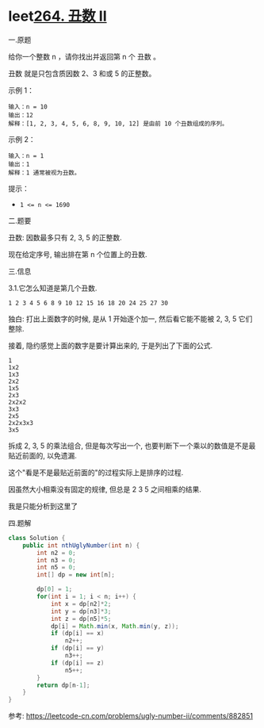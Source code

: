 # leet[264. 丑数 II](https://leetcode-cn.com/problems/ugly-number-ii/)



一.原题

给你一个整数 n ，请你找出并返回第 n 个 丑数 。

丑数 就是只包含质因数 2、3 和或 5 的正整数。

 

示例 1：

```
输入：n = 10
输出：12
解释：[1, 2, 3, 4, 5, 6, 8, 9, 10, 12] 是由前 10 个丑数组成的序列。
```

示例 2：

```
输入：n = 1
输出：1
解释：1 通常被视为丑数。
```




提示：

- `1 <= n <= 1690`




二.题要

丑数: 因数最多只有 2, 3, 5 的正整数.

现在给定序号, 输出排在第 n 个位置上的丑数.



三.信息

3.1.它怎么知道是第几个丑数.

```
1 2 3 4 5 6 8 9 10 12 15 16 18 20 24 25 27 30
```

独白: 打出上面数字的时候, 是从 1 开始逐个加一, 然后看它能不能被 2, 3, 5 它们整除.

接着, 隐约感觉上面的数字是要计算出来的, 于是列出了下面的公式.

```
1
1x2
1x3
2x2
1x5
2x3
2x2x2
3x3
2x5
2x2x3x3
3x5
```

拆成 2, 3, 5 的乘法组合, 但是每次写出一个, 也要判断下一个乘以的数值是不是最贴近前面的, 以免遗漏.

这个"看是不是最贴近前面的"的过程实际上是排序的过程.

因虽然大小相乘没有固定的规律, 但总是 2 3 5 之间相乘的结果.

我是只能分析到这里了



四.题解

```java
class Solution {
    public int nthUglyNumber(int n) {
        int n2 = 0;
        int n3 = 0;
        int n5 = 0;
        int[] dp = new int[n];

        dp[0] = 1;
        for(int i = 1; i < n; i++) {
            int x = dp[n2]*2;
            int y = dp[n3]*3;
            int z = dp[n5]*5;
            dp[i] = Math.min(x, Math.min(y, z));
            if (dp[i] == x)
                n2++;
            if (dp[i] == y)
                n3++;
            if (dp[i] == z)
                n5++;
        }
        return dp[n-1];
    }
}
```

参考: https://leetcode-cn.com/problems/ugly-number-ii/comments/882851



